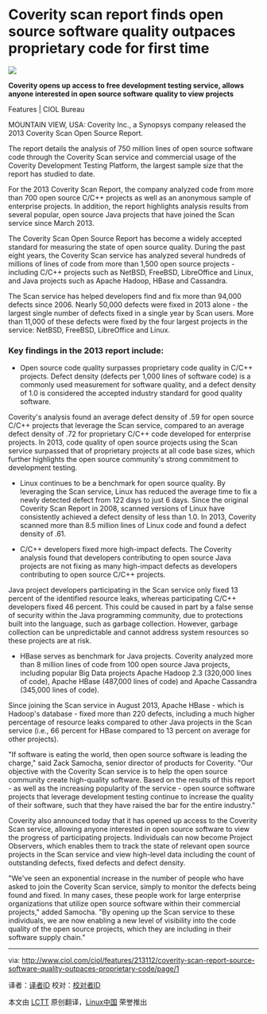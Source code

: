 Coverity scan report finds open source software quality outpaces proprietary code for first time
================================================================================
![](http://www.ciol.com/IMG/550/80550/synopsys-logo-370x264.jpg)

**Coverity opens up access to free development testing service, allows anyone interested in open source software quality to view projects**

Features | CIOL Bureau

MOUNTAIN VIEW, USA: Coverity Inc., a Synopsys company released the 2013 Coverity Scan Open Source Report.

The report details the analysis of 750 million lines of open source software code through the Coverity Scan service and commercial usage of the Coverity Development Testing Platform, the largest sample size that the report has studied to date.

For the 2013 Coverity Scan Report, the company analyzed code from more than 700 open source C/C++ projects as well as an anonymous sample of enterprise projects. In addition, the report highlights analysis results from several popular, open source Java projects that have joined the Scan service since March 2013.

The Coverity Scan Open Source Report has become a widely accepted standard for measuring the state of open source quality. During the past eight years, the Coverity Scan service has analyzed several hundreds of millions of lines of code from more than 1,500 open source projects - including C/C++ projects such as NetBSD, FreeBSD, LibreOffice and Linux, and Java projects such as Apache Hadoop, HBase and Cassandra.

The Scan service has helped developers find and fix more than 94,000 defects since 2006. Nearly 50,000 defects were fixed in 2013 alone - the largest single number of defects fixed in a single year by Scan users. More than 11,000 of these defects were fixed by the four largest projects in the service: NetBSD, FreeBSD, LibreOffice and Linux.

### Key findings in the 2013 report include: ###

* Open source code quality surpasses proprietary code quality in C/C++ projects. Defect density (defects per 1,000 lines of software code) is a commonly used measurement for software quality, and a defect density of 1.0 is considered the accepted industry standard for good quality software.

Coverity's analysis found an average defect density of .59 for open source C/C++ projects that leverage the Scan service, compared to an average defect density of .72 for proprietary C/C++ code developed for enterprise projects. In 2013, code quality of open source projects using the Scan service surpassed that of proprietary projects at all code base sizes, which further highlights the open source community's strong commitment to development testing.

* Linux continues to be a benchmark for open source quality. By leveraging the Scan service, Linux has reduced the average time to fix a newly detected defect from 122 days to just 6 days. Since the original Coverity Scan Report in 2008, scanned versions of Linux have consistently achieved a defect density of less than 1.0. In 2013, Coverity scanned more than 8.5 million lines of Linux code and found a defect density of .61.

* C/C++ developers fixed more high-impact defects. The Coverity analysis found that developers contributing to open source Java projects are not fixing as many high-impact defects as developers contributing to open source C/C++ projects.

Java project developers participating in the Scan service only fixed 13 percent of the identified resource leaks, whereas participating C/C++ developers fixed 46 percent. This could be caused in part by a false sense of security within the Java programming community, due to protections built into the language, such as garbage collection. However, garbage collection can be unpredictable and cannot address system resources so these projects are at risk.

* HBase serves as benchmark for Java projects. Coverity analyzed more than 8 million lines of code from 100 open source Java projects, including popular Big Data projects Apache Hadoop 2.3 (320,000 lines of code), Apache HBase (487,000 lines of code) and Apache Cassandra (345,000 lines of code).

Since joining the Scan service in August 2013, Apache HBase - which is Hadoop's database - fixed more than 220 defects, including a much higher percentage of resource leaks compared to other Java projects in the Scan service (i.e., 66 percent for HBase compared to 13 percent on average for other projects).

"If software is eating the world, then open source software is leading the charge," said Zack Samocha, senior director of products for Coverity. "Our objective with the Coverity Scan service is to help the open source community create high-quality software. Based on the results of this report - as well as the increasing popularity of the service - open source software projects that leverage development testing continue to increase the quality of their software, such that they have raised the bar for the entire industry."

Coverity also announced today that it has opened up access to the Coverity Scan service, allowing anyone interested in open source software to view the progress of participating projects. Individuals can now become Project Observers, which enables them to track the state of relevant open source projects in the Scan service and view high-level data including the count of outstanding defects, fixed defects and defect density.

"We've seen an exponential increase in the number of people who have asked to join the Coverity Scan service, simply to monitor the defects being found and fixed. In many cases, these people work for large enterprise organizations that utilize open source software within their commercial projects," added Samocha. "By opening up the Scan service to these individuals, we are now enabling a new level of visibility into the code quality of the open source projects, which they are including in their software supply chain."

--------------------------------------------------------------------------------

via: http://www.ciol.com/ciol/features/213112/coverity-scan-report-source-software-quality-outpaces-proprietary-code/page/1

译者：[译者ID](https://github.com/译者ID) 校对：[校对者ID](https://github.com/校对者ID)

本文由 [LCTT](https://github.com/LCTT/TranslateProject) 原创翻译，[Linux中国](http://linux.cn/) 荣誉推出